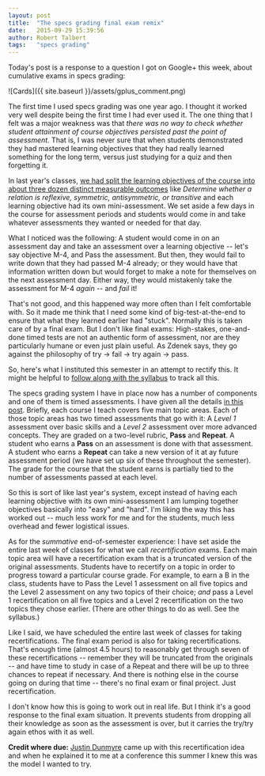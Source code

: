 ```yaml
---
layout: post
title:  "The specs grading final exam remix"
date:   2015-09-29 15:39:56   
author: Robert Talbert
tags: 	"specs grading"
---
```

Today's post is a response to a question I got on Google+ this week, about cumulative exams in specs grading: 

![Cards]({{ site.baseurl }}/assets/gplus_comment.png)

The first time I used specs grading was one year ago. I thought it worked very well despite being the first time I had ever used it. The one thing that I  felt was a major weakness was that _there was no way to check whether student attainment of course objectives persisted past the point of assessment._ That is, I was never sure that when students demonstrated they had mastered learning objectives that they had really learned something for the long term, versus just studying for a quiz and then forgetting it. 

In last year's classes, [we had split the learning objectives of the course into about three dozen distinct measurable outcomes](http://chronicle.com/blognetwork/castingoutnines/2015/01/19/putting-specs-grading-to-work/) like _Determine whether a relation is reflexive, symmetric, antisymmetric, or transitive_ and each learning objective had its own mini-assessment. We set aside a few days in the course for assessment periods and students would come in and take whatever assessments they wanted or needed for that day. 

What I noticed was the following: A student would come in on an assessment day and take an assessment over a learning objective -- let's say objective M-4, and Pass the assessment. But then, they would fail to write down that they had passed M-4 already; or they would have that information written down but would forget to make a note for themselves on the next assessment day. Either way, they would mistakenly take the assessment for M-4 _again_ -- and _fail_ it! 

That's not good, and this happened way more often than I felt comfortable with. So it made me think that I need some kind of big-test-at-the-end to ensure that what they learned earlier had "stuck". Normally this is taken care of by a final exam. But I don't like final exams: High-stakes, one-and-done timed tests are not an authentic form of assessment, nor are they particularly humane or even just plain useful. As Zdenek says, they go against the philosophy of try &#8594; fail &#8594; try again &#8594; pass.

So, here's what I instituted this semester in an attempt to rectify this. It might be helpful to [follow along with the syllabus](http://bit.ly/1iIVV0t) to track all this. 

The specs grading system I have in place now has a number of components and one of them is timed assessments. I have given all the details [in this post](http://rtalbert.org/blog/2015/specs-grading-fall-second-look/). Briefly, each course I teach covers five main topic areas. Each of those topic areas has two timed assessments that go with it: A _Level 1_ assessment over basic skills and a _Level 2_ assessment over more advanced concepts. They are graded on a two-level rubric, __Pass__ and __Repeat__. A student who earns a __Pass__ on an assessment is done with that assessment. A student who earns a __Repeat__ can take a new version of it at ay future assessment period (we have set up six of these throughout the semester). The grade for the course that the student earns is partially tied to the number of assessments passed at each level. 

So this is sort of like last year's system, except instead of having each learning objective with its own mini-assessment I am lumping together objectives basically into "easy" and "hard". I'm liking the way this has worked out -- much less work for me and for the students, much less overhead and fewer logistical issues. 

As for the _summative_ end-of-semester experience: I have set aside the entire last week of classes for what we call _recertification_ exams. Each main topic area will have a recertification exam that is a truncated version of the original assessments. Students have to recertify on a topic in order to progress toward a particular course grade. For example, to earn a B in the class, students have to Pass the Level 1 assessment on all five topics and the Level 2 assessment on any two topics of their choice; _and_ pass a Level 1 recertification on all five topics and a Level 2 recertification on the two topics they chose earlier. (There are other things to do as well. See the syllabus.) 

Like I said, we have scheduled the entire last week of classes for taking recertifications. The final exam period is also for taking recertifications. That's enough time (almost 4.5 hours) to reasonably get through seven of these recertifications -- remember they will be truncated from the originals -- and have time to study in case of a Repeat and there will be up to three chances to repeat if necessary. And there is nothing else in the course going on during that time -- there's no final exam or final project. Just recertification. 

I don't know how this is going to work out in real life. But I think it's a good response to the final exam situation. It prevents students from dropping all their knowledge as soon as the assessment is over, but it carries the try/try again ethos with it as well. 

__Credit where due:__ [Justin Dunmyre](http://www.frostburg.edu/dept/math/math-faculty/justin-dunmyre/) came up with this recertification idea and when he explained it to me at a conference this summer I knew this was the model I wanted to try. 